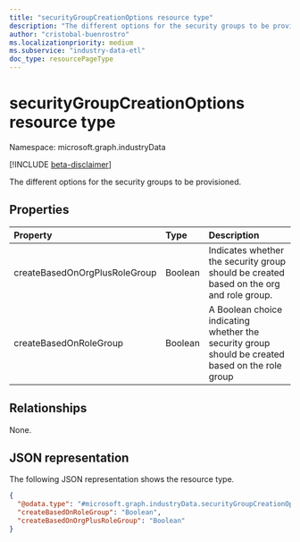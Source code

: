 ```yaml
---
title: "securityGroupCreationOptions resource type"
description: "The different options for the security groups to be provisioned."
author: "cristobal-buenrostro"
ms.localizationpriority: medium
ms.subservice: "industry-data-etl"
doc_type: resourcePageType
---
```


# securityGroupCreationOptions resource type

Namespace: microsoft.graph.industryData

[!INCLUDE [beta-disclaimer](../../includes/beta-disclaimer.md)]

The different options for the security groups to be provisioned.

## Properties

| Property                      | Type    | Description                                                                                               |
| :---------------------------- | :------ | :-------------------------------------------------------------------------------------------------------- |
| createBasedOnOrgPlusRoleGroup | Boolean | Indicates whether the security group should be created based on the org and role group. |
| createBasedOnRoleGroup        | Boolean | A Boolean choice indicating whether the security group should be created based on the role group          |

## Relationships

None.

## JSON representation

The following JSON representation shows the resource type.

<!-- {
  "blockType": "resource",
  "@odata.type": "microsoft.graph.industryData.securityGroupCreationOptions"
}
-->

```json
{
  "@odata.type": "#microsoft.graph.industryData.securityGroupCreationOptions",
  "createBasedOnRoleGroup": "Boolean",
  "createBasedOnOrgPlusRoleGroup": "Boolean"
}
```
